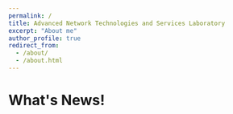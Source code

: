 ```yaml
---
permalink: /
title: Advanced Network Technologies and Services Laboratory
excerpt: "About me"
author_profile: true
redirect_from: 
  - /about/
  - /about.html
---
```


# What's News!
